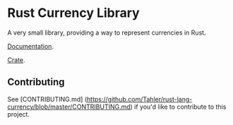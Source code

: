 # Rust Currency Library

A very small library, providing a way to represent currencies in Rust.

[Documentation](http://tahler.github.io/currency-rs/currency/index.html).

[Crate](https://crates.io/crates/currency).

## Contributing

See [CONTRIBUTING.md]
(https://github.com/Tahler/rust-lang-currency/blob/master/CONTRIBUTING.md) if 
you'd like to contribute to this project.
